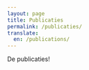 ```yaml
---
layout: page
title: Publicaties
permalink: /publicaties/
translate:
  en: /publications/
---
```


De publicaties!
